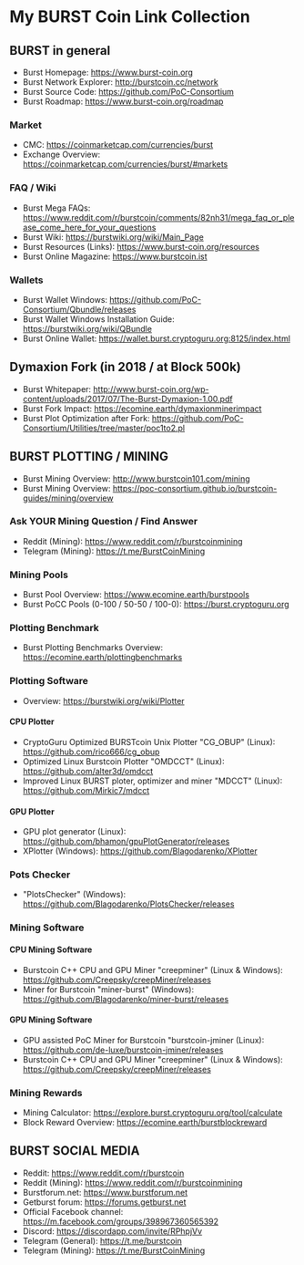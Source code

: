 # My BURST Coin Link Collection

## BURST in general
* Burst Homepage: https://www.burst-coin.org
* Burst Network Explorer: http://burstcoin.cc/network
* Burst Source Code: https://github.com/PoC-Consortium
* Burst Roadmap: https://www.burst-coin.org/roadmap

### Market
* CMC: https://coinmarketcap.com/currencies/burst
* Exchange Overview: https://coinmarketcap.com/currencies/burst/#markets

### FAQ / Wiki
* Burst Mega FAQs: https://www.reddit.com/r/burstcoin/comments/82nh31/mega_faq_or_please_come_here_for_your_questions
* Burst Wiki: https://burstwiki.org/wiki/Main_Page
* Burst Resources (Links): https://www.burst-coin.org/resources
* Burst Online Magazine: https://www.burstcoin.ist

### Wallets
* Burst Wallet Windows: https://github.com/PoC-Consortium/Qbundle/releases
* Burst Wallet Windows Installation Guide: https://burstwiki.org/wiki/QBundle
* Burst Online Wallet: https://wallet.burst.cryptoguru.org:8125/index.html


## Dymaxion Fork (in 2018 / at Block 500k)
* Burst Whitepaper: http://www.burst-coin.org/wp-content/uploads/2017/07/The-Burst-Dymaxion-1.00.pdf
* Burst Fork Impact: https://ecomine.earth/dymaxionminerimpact
* Burst Plot Optimization after Fork: https://github.com/PoC-Consortium/Utilities/tree/master/poc1to2.pl


## BURST PLOTTING / MINING
* Burst Mining Overview: http://www.burstcoin101.com/mining
* Burst Mining Overview: https://poc-consortium.github.io/burstcoin-guides/mining/overview

### Ask YOUR Mining Question / Find Answer
* Reddit (Mining): https://www.reddit.com/r/burstcoinmining
* Telegram (Mining): https://t.me/BurstCoinMining

### Mining Pools
* Burst Pool Overview: https://www.ecomine.earth/burstpools
* Burst PoCC Pools (0-100 / 50-50 / 100-0): https://burst.cryptoguru.org

### Plotting Benchmark
* Burst Plotting Benchmarks Overview: https://ecomine.earth/plottingbenchmarks

### Plotting Software
* Overview: https://burstwiki.org/wiki/Plotter

#### CPU Plotter
* CryptoGuru Optimized BURSTcoin Unix Plotter "CG_OBUP" (Linux): https://github.com/rico666/cg_obup
* Optimized Linux Burstcoin Plotter "OMDCCT" (Linux): https://github.com/alter3d/omdcct
* Improved Linux BURST ploter, optimizer and miner "MDCCT" (Linux): https://github.com/Mirkic7/mdcct

#### GPU Plotter
* GPU plot generator (Linux): https://github.com/bhamon/gpuPlotGenerator/releases
* XPlotter (Windows): https://github.com/Blagodarenko/XPlotter

### Pots Checker
* "PlotsChecker" (Windows): https://github.com/Blagodarenko/PlotsChecker/releases

### Mining Software

#### CPU Mining Software

* Burstcoin C++ CPU and GPU Miner "creepminer" (Linux & Windows): https://github.com/Creepsky/creepMiner/releases
* Miner for Burstcoin "miner-burst" (Windows): https://github.com/Blagodarenko/miner-burst/releases

#### GPU Mining Software
* GPU assisted PoC Miner for Burstcoin "burstcoin-jminer (Linux): https://github.com/de-luxe/burstcoin-jminer/releases
* Burstcoin C++ CPU and GPU Miner "creepminer" (Linux & Windows): https://github.com/Creepsky/creepMiner/releases

### Mining Rewards
* Mining Calculator: https://explore.burst.cryptoguru.org/tool/calculate
* Block Reward Overview: https://ecomine.earth/burstblockreward


## BURST SOCIAL MEDIA
* Reddit: https://www.reddit.com/r/burstcoin
* Reddit (Mining): https://www.reddit.com/r/burstcoinmining
* Burstforum.net: https://www.burstforum.net
* Getburst forum: https://forums.getburst.net
* Official Facebook channel: https://m.facebook.com/groups/398967360565392
* Discord: https://discordapp.com/invite/RPhpjVv
* Telegram (General): https://t.me/burstcoin
* Telegram (Mining): https://t.me/BurstCoinMining
